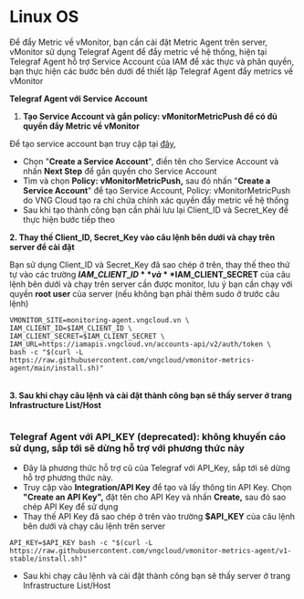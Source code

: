 # Linux OS

Để đẩy Metric về vMonitor, bạn cần cài đặt Metric Agent trên server, vMonitor sử dụng Telegraf Agent để đẩy metric về hệ thống, hiện tại Telegraf Agent hỗ trợ Service Account của IAM để xác thực và phân quyền, bạn thực hiện các bước bên dưới để thiết lập Telegraf Agent đẩy metrics về vMonitor

**Telegraf Agent với Service Account**

1. **Tạo Service Account và gắn policy: vMonitorMetricPush để có đủ quyền đẩy Metric về vMonitor**

Để tạo service account bạn truy cập tại [đây](https://hcm-3.console.vngcloud.vn/iam/service-accounts),

* Chọn "**Create a Service Account**", điền tên cho Service Account và nhấn **Next Step** để gắn quyền cho Service Account
* Tìm và chọn **Policy:** **vMonitorMetricPush,** sau đó nhấn "**Create a Service Account**" để tạo Service Account, Policy: vMonitorMetricPush do VNG Cloud tạo ra chỉ chứa chính xác quyền đẩy metric về hệ thống
* Sau khi tạo thành công bạn cần phải lưu lại Client\_ID và Secret\_Key để thực hiện bước tiếp theo

**2. Thay thế Client\_ID, Secret\_Key vào câu lệnh bên dưới và chạy trên server để cài đặt**

Bạn sử dụng Client\_ID và Secret\_Key đã sao chép ở trên, thay thế theo thứ tự vào các trường **$IAM\_CLIENT\_ID** và **$IAM\_CLIENT\_SECRET** của câu lệnh bên dưới và chạy trên server cần được monitor, lưu ý bạn cần chạy với quyền **root user** của server (nếu không bạn phải thêm sudo ở trước câu lệnh)

```
VMONITOR_SITE=monitoring-agent.vngcloud.vn \
IAM_CLIENT_ID=$IAM_CLIENT_ID \
IAM_CLIENT_SECRET=$IAM_CLIENT_SECRET \
IAM_URL=https://iamapis.vngcloud.vn/accounts-api/v2/auth/token \
bash -c "$(curl -L https://raw.githubusercontent.com/vngcloud/vmonitor-metrics-agent/main/install.sh)"
```

|   |
| - |

**3. Sau khi chạy câu lệnh và cài đặt thành công bạn sẽ thấy server ở trang Infrastructure List/Host**&#x20;

<figure><img src="https://docs.vngcloud.vn/download/attachments/63767148/image2021-5-17_16-49-13.png?version=1&#x26;modificationDate=1691480997000&#x26;api=v2" alt=""><figcaption></figcaption></figure>

### **Telegraf Agent với API\_KEY (deprecated**): không khuyến cáo sử dụng, sắp tới sẽ dừng hỗ trợ với phương thức này <a href="#linuxos-telegrafagentvoiapi_key-deprecated-khongkhuyencaosudung-saptoisedunghotrovoiphuongthucnay" id="linuxos-telegrafagentvoiapi_key-deprecated-khongkhuyencaosudung-saptoisedunghotrovoiphuongthucnay"></a>

* Đây là phương thức hỗ trợ cũ của Telegraf với API\_Key, sắp tới sẽ dừng hỗ trợ phương thức này.
* Truy cập vào **Integration/API Key** để tạo và lấy thông tin API Key. Chọn **"Create an API Key",** đặt tên cho API Key và nhấn **Create,** sau đó sao chép API Key để sử dụng
* Thay thế API Key đã sao chép ở trên vào trường **$API\_KEY** của câu lệnh bên dưới và chạy câu lệnh trên server
  
```
API_KEY=$API_KEY bash -c "$(curl -L https://raw.githubusercontent.com/vngcloud/vmonitor-metrics-agent/v1-stable/install.sh)"
```
* Sau khi chạy câu lệnh và cài đặt thành công bạn sẽ thấy server ở trang Infrastructure List/Host

<figure><img src="https://docs.vngcloud.vn/download/attachments/63767148/image2021-5-17_16-49-13.png?version=1&#x26;modificationDate=1691480997000&#x26;api=v2" alt=""><figcaption></figcaption></figure>
